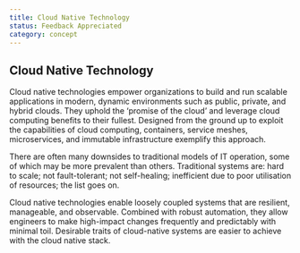 ```yaml
---
title: Cloud Native Technology
status: Feedback Appreciated
category: concept
---
```

## Cloud Native Technology

Cloud native technologies empower organizations to build and run scalable applications in modern, dynamic environments such as public, private, and hybrid clouds. They uphold the ‘promise of the cloud’ and leverage cloud computing benefits to their fullest. Designed from the ground up to exploit the capabilities of cloud computing, containers, service meshes, microservices, and immutable infrastructure exemplify this approach.

There are often many downsides to traditional models of IT operation, some of which may be more prevalent than others. Traditional systems are: hard to scale; not fault-tolerant; not self-healing; inefficient due to poor utilisation of resources; the list goes on.

Cloud native technologies enable loosely coupled systems that are resilient, manageable, and observable. Combined with robust automation, they allow engineers to make high-impact changes frequently and predictably with minimal toil. Desirable traits of cloud-native systems are easier to achieve with the cloud native stack.

